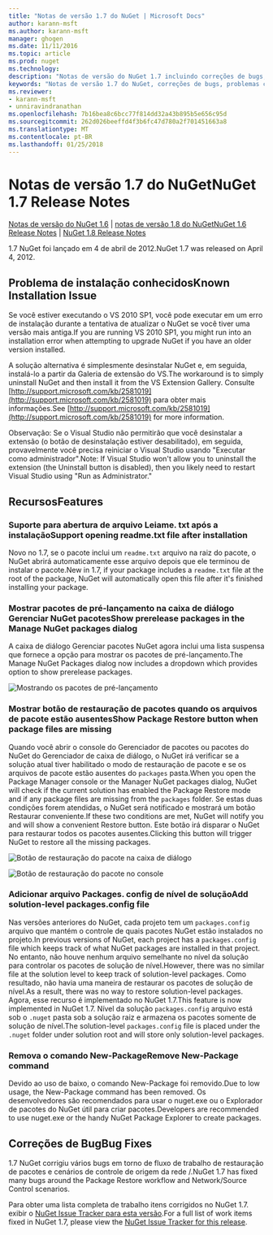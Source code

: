 ```yaml
---
title: "Notas de versão 1.7 do NuGet | Microsoft Docs"
author: karann-msft
ms.author: karann-msft
manager: ghogen
ms.date: 11/11/2016
ms.topic: article
ms.prod: nuget
ms.technology: 
description: "Notas de versão do NuGet 1.7 incluindo correções de bugs, problemas conhecidos, recursos adicionados e DCRs."
keywords: "Notas de versão 1.7 do NuGet, correções de bugs, problemas conhecidos, adicionaram recursos, DCRs"
ms.reviewer:
- karann-msft
- unniravindranathan
ms.openlocfilehash: 7b16bea8c6bcc77f814dd32a43b895b5e656c95d
ms.sourcegitcommit: 262d026beeffd4f3b6fc47d780a2f701451663a8
ms.translationtype: MT
ms.contentlocale: pt-BR
ms.lasthandoff: 01/25/2018
---
```

# <a name="nuget-17-release-notes"></a><span data-ttu-id="8ec19-104">Notas de versão 1.7 do NuGet</span><span class="sxs-lookup"><span data-stu-id="8ec19-104">NuGet 1.7 Release Notes</span></span>

<span data-ttu-id="8ec19-105">[Notas de versão do NuGet 1.6](../release-notes/nuget-1.6.md) | [notas de versão 1.8 do NuGet](../release-notes/nuget-1.8.md)</span><span class="sxs-lookup"><span data-stu-id="8ec19-105">[NuGet 1.6 Release Notes](../release-notes/nuget-1.6.md) | [NuGet 1.8 Release Notes](../release-notes/nuget-1.8.md)</span></span>

<span data-ttu-id="8ec19-106">1.7 NuGet foi lançado em 4 de abril de 2012.</span><span class="sxs-lookup"><span data-stu-id="8ec19-106">NuGet 1.7 was released on April 4, 2012.</span></span>

## <a name="known-installation-issue"></a><span data-ttu-id="8ec19-107">Problema de instalação conhecidos</span><span class="sxs-lookup"><span data-stu-id="8ec19-107">Known Installation Issue</span></span>
<span data-ttu-id="8ec19-108">Se você estiver executando o VS 2010 SP1, você pode executar em um erro de instalação durante a tentativa de atualizar o NuGet se você tiver uma versão mais antiga.</span><span class="sxs-lookup"><span data-stu-id="8ec19-108">If you are running VS 2010 SP1, you might run into an installation error when attempting to upgrade NuGet if you have an older version installed.</span></span>

<span data-ttu-id="8ec19-109">A solução alternativa é simplesmente desinstalar NuGet e, em seguida, instalá-lo a partir da Galeria de extensão do VS.</span><span class="sxs-lookup"><span data-stu-id="8ec19-109">The workaround is to simply uninstall NuGet and then install it from the VS Extension Gallery.</span></span>  <span data-ttu-id="8ec19-110">Consulte [http://support.microsoft.com/kb/2581019](http://support.microsoft.com/kb/2581019) para obter mais informações.</span><span class="sxs-lookup"><span data-stu-id="8ec19-110">See [http://support.microsoft.com/kb/2581019](http://support.microsoft.com/kb/2581019) for more information.</span></span>

<span data-ttu-id="8ec19-111">Observação: Se o Visual Studio não permitirão que você desinstalar a extensão (o botão de desinstalação estiver desabilitado), em seguida, provavelmente você precisa reiniciar o Visual Studio usando "Executar como administrador".</span><span class="sxs-lookup"><span data-stu-id="8ec19-111">Note: If Visual Studio won't allow you to uninstall the extension (the Uninstall button is disabled), then you likely need to restart Visual Studio using "Run as Administrator."</span></span>

## <a name="features"></a><span data-ttu-id="8ec19-112">Recursos</span><span class="sxs-lookup"><span data-stu-id="8ec19-112">Features</span></span>

### <a name="support-opening-readmetxt-file-after-installation"></a><span data-ttu-id="8ec19-113">Suporte para abertura de arquivo Leiame. txt após a instalação</span><span class="sxs-lookup"><span data-stu-id="8ec19-113">Support opening readme.txt file after installation</span></span>
<span data-ttu-id="8ec19-114">Novo no 1.7, se o pacote inclui um `readme.txt` arquivo na raiz do pacote, o NuGet abrirá automaticamente esse arquivo depois que ele terminou de instalar o pacote.</span><span class="sxs-lookup"><span data-stu-id="8ec19-114">New in 1.7, if your package includes a `readme.txt` file at the root of the package, NuGet will automatically open this file after it's finished installing your package.</span></span>

### <a name="show-prerelease-packages-in-the-manage-nuget-packages-dialog"></a><span data-ttu-id="8ec19-115">Mostrar pacotes de pré-lançamento na caixa de diálogo Gerenciar NuGet pacotes</span><span class="sxs-lookup"><span data-stu-id="8ec19-115">Show prerelease packages in the Manage NuGet packages dialog</span></span>
<span data-ttu-id="8ec19-116">A caixa de diálogo Gerenciar pacotes NuGet agora inclui uma lista suspensa que fornece a opção para mostrar os pacotes de pré-lançamento.</span><span class="sxs-lookup"><span data-stu-id="8ec19-116">The Manage NuGet Packages dialog now includes a dropdown which provides option to show prerelease packages.</span></span>

![Mostrando os pacotes de pré-lançamento](./media/prerelease-dropdown.png)

### <a name="show-package-restore-button-when-package-files-are-missing"></a><span data-ttu-id="8ec19-118">Mostrar botão de restauração de pacotes quando os arquivos de pacote estão ausentes</span><span class="sxs-lookup"><span data-stu-id="8ec19-118">Show Package Restore button when package files are missing</span></span>
<span data-ttu-id="8ec19-119">Quando você abrir o console do Gerenciador de pacotes ou pacotes do NuGet do Gerenciador de caixa de diálogo, o NuGet irá verificar se a solução atual tiver habilitado o modo de restauração de pacote e se os arquivos de pacote estão ausentes do `packages` pasta.</span><span class="sxs-lookup"><span data-stu-id="8ec19-119">When you open the Package Manager console or the Manager NuGet packages dialog, NuGet will check if the current solution has enabled the Package Restore mode and if any package files are missing from the `packages` folder.</span></span> <span data-ttu-id="8ec19-120">Se estas duas condições forem atendidas, o NuGet será notificado e mostrará um botão Restaurar conveniente.</span><span class="sxs-lookup"><span data-stu-id="8ec19-120">If these two conditions are met, NuGet will notify you and will show a convenient Restore button.</span></span> <span data-ttu-id="8ec19-121">Este botão irá disparar o NuGet para restaurar todos os pacotes ausentes.</span><span class="sxs-lookup"><span data-stu-id="8ec19-121">Clicking this button will trigger NuGet to restore all the missing packages.</span></span>

![Botão de restauração do pacote na caixa de diálogo](./media/packagerestore-dialog.png)

![Botão de restauração do pacote no console](./media/packagerestore-console.png)

### <a name="add-solution-level-packagesconfig-file"></a><span data-ttu-id="8ec19-124">Adicionar arquivo Packages. config de nível de solução</span><span class="sxs-lookup"><span data-stu-id="8ec19-124">Add solution-level packages.config file</span></span>
<span data-ttu-id="8ec19-125">Nas versões anteriores do NuGet, cada projeto tem um `packages.config` arquivo que mantém o controle de quais pacotes NuGet estão instalados no projeto.</span><span class="sxs-lookup"><span data-stu-id="8ec19-125">In previous versions of NuGet, each project has a `packages.config` file which keeps track of what NuGet packages are installed in that project.</span></span> <span data-ttu-id="8ec19-126">No entanto, não houve nenhum arquivo semelhante no nível da solução para controlar os pacotes de solução de nível.</span><span class="sxs-lookup"><span data-stu-id="8ec19-126">However, there was no similar file at the solution level to keep track of solution-level packages.</span></span> <span data-ttu-id="8ec19-127">Como resultado, não havia uma maneira de restaurar os pacotes de solução de nível.</span><span class="sxs-lookup"><span data-stu-id="8ec19-127">As a result, there was no way to restore solution-level packages.</span></span>
<span data-ttu-id="8ec19-128">Agora, esse recurso é implementado no NuGet 1.7.</span><span class="sxs-lookup"><span data-stu-id="8ec19-128">This feature is now implemented in NuGet 1.7.</span></span> <span data-ttu-id="8ec19-129">Nível da solução `packages.config` arquivo está sob o `.nuget` pasta sob a solução raiz e armazena os pacotes somente de solução de nível.</span><span class="sxs-lookup"><span data-stu-id="8ec19-129">The solution-level `packages.config` file is placed under the `.nuget` folder under solution root and will store only solution-level packages.</span></span>

### <a name="remove-new-package-command"></a><span data-ttu-id="8ec19-130">Remova o comando New-Package</span><span class="sxs-lookup"><span data-stu-id="8ec19-130">Remove New-Package command</span></span>
<span data-ttu-id="8ec19-131">Devido ao uso de baixo, o comando New-Package foi removido.</span><span class="sxs-lookup"><span data-stu-id="8ec19-131">Due to low usage, the New-Package command has been removed.</span></span> <span data-ttu-id="8ec19-132">Os desenvolvedores são recomendados para usar o nuget.exe ou o Explorador de pacotes do NuGet útil para criar pacotes.</span><span class="sxs-lookup"><span data-stu-id="8ec19-132">Developers are recommended to use nuget.exe or the handy NuGet Package Explorer to create packages.</span></span>

## <a name="bug-fixes"></a><span data-ttu-id="8ec19-133">Correções de Bug</span><span class="sxs-lookup"><span data-stu-id="8ec19-133">Bug Fixes</span></span>
<span data-ttu-id="8ec19-134">1.7 NuGet corrigiu vários bugs em torno de fluxo de trabalho de restauração de pacotes e cenários de controle de origem da rede /.</span><span class="sxs-lookup"><span data-stu-id="8ec19-134">NuGet 1.7 has fixed many bugs around the Package Restore workflow and Network/Source Control scenarios.</span></span>

<span data-ttu-id="8ec19-135">Para obter uma lista completa de trabalho itens corrigidos no NuGet 1.7. exibir o [NuGet Issue Tracker para esta versão](http://nuget.codeplex.com/workitem/list/advanced?keyword=&status=Closed&type=All&priority=All&release=NuGet%201.7&assignedTo=All&component=All&sortField=Votes&sortDirection=Descending&page=0).</span><span class="sxs-lookup"><span data-stu-id="8ec19-135">For a full list of work items fixed in NuGet 1.7, please view the [NuGet Issue Tracker for this release](http://nuget.codeplex.com/workitem/list/advanced?keyword=&status=Closed&type=All&priority=All&release=NuGet%201.7&assignedTo=All&component=All&sortField=Votes&sortDirection=Descending&page=0).</span></span>
